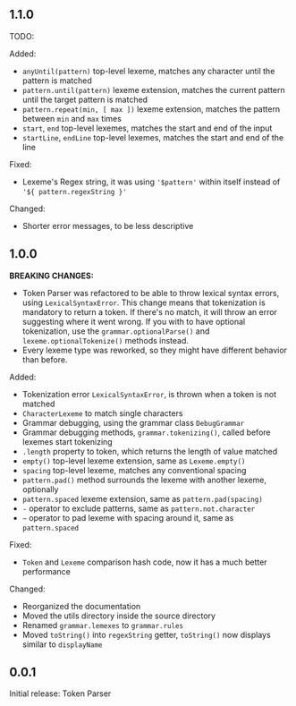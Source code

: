 ## 1.1.0

TODO:

Added:
- `anyUntil(pattern)` top-level lexeme, matches any character until the pattern is matched
- `pattern.until(pattern)` lexeme extension, matches the current pattern until the target pattern is matched
- `pattern.repeat(min, [ max ])` lexeme extension, matches the pattern between `min` and `max` times
- `start`, `end` top-level lexemes, matches the start and end of the input
- `startLine`, `endLine` top-level lexemes, matches the start and end of the line

Fixed:
- Lexeme's Regex string, it was using `'$pattern'` within itself instead of `'${ pattern.regexString }'`

Changed:
- Shorter error messages, to be less descriptive

## 1.0.0

**BREAKING CHANGES:**
- Token Parser was refactored to be able to throw lexical syntax errors, using `LexicalSyntaxError`. This change means that tokenization is mandatory to return a token. If there's no match, it will throw an error suggesting where it went wrong. If you with to have optional tokenization, use the `grammar.optionalParse()` and `lexeme.optionalTokenize()` methods instead.
- Every lexeme type was reworked, so they might have different behavior than before.

Added:
- Tokenization error `LexicalSyntaxError`, is thrown when a token is not matched
- `CharacterLexeme` to match single characters
- Grammar debugging, using the grammar class `DebugGrammar`
- Grammar debugging methods, `grammar.tokenizing()`, called before lexemes start tokenizing
- `.length` property to token, which returns the length of value matched
- `empty()` top-level lexeme extension, same as `Lexeme.empty()`
- `spacing` top-level lexeme, matches any conventional spacing
- `pattern.pad()` method surrounds the lexeme with another lexeme, optionally
- `pattern.spaced` lexeme extension, same as `pattern.pad(spacing)`
- `-` operator to exclude patterns, same as `pattern.not.character`
- `~` operator to pad lexeme with spacing around it, same as `pattern.spaced`

Fixed:
- `Token` and `Lexeme` comparison hash code, now it has a much better performance

Changed:
- Reorganized the documentation
- Moved the utils directory inside the source directory
- Renamed `grammar.lemexes` to `grammar.rules`
- Moved `toString()` into `regexString` getter, `toString()` now displays similar to `displayName`

## 0.0.1

Initial release: Token Parser
